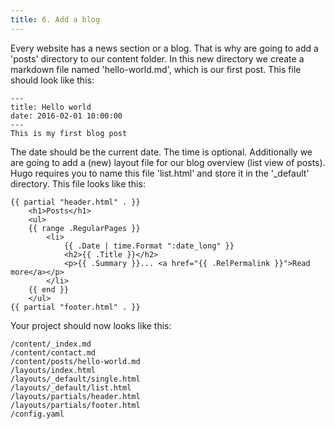 ```yaml
---
title: 6. Add a blog
---
```


Every website has a news section or a blog. That is why are going to add a 'posts' directory to our content folder. In this new directory we create a markdown file named 'hello-world.md', which is our first post. This file should look like this:

```
---
title: Hello world
date: 2016-02-01 10:00:00
---
This is my first blog post
```

The date should be the current date. The time is optional. Additionally we are going to add a (new) layout file for our blog overview (list view of posts). Hugo requires you to name this file 'list.html' and store it in the '_default' directory. This file looks like this:

```
{{ partial "header.html" . }}
    <h1>Posts</h1>
    <ul>
    {{ range .RegularPages }}
        <li>
            {{ .Date | time.Format ":date_long" }}
            <h2>{{ .Title }}</h2>
            <p>{{ .Summary }}... <a href="{{ .RelPermalink }}">Read more</a></p>
        </li>
    {{ end }}
    </ul>
{{ partial "footer.html" . }}
```

Your project should now looks like this:

```
/content/_index.md
/content/contact.md
/content/posts/hello-world.md
/layouts/index.html
/layouts/_default/single.html
/layouts/_default/list.html
/layouts/partials/header.html
/layouts/partials/footer.html
/config.yaml
```